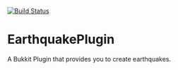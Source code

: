 [![Build Status](https://travis-ci.org/SherlockCoffee/EarthquakePlugin.svg?branch=master)](https://travis-ci.org/SherlockCoffee/EarthquakePlugin)
# EarthquakePlugin
A Bukkit Plugin that provides you to create earthquakes.
